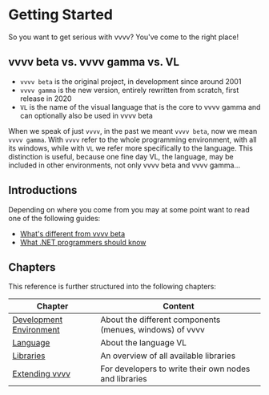 # Getting Started

So you want to get serious with vvvv? You've come to the right place!

## vvvv beta vs. vvvv gamma vs. VL

* ``vvvv beta`` is the original project, in development since around 2001
* ``vvvv gamma`` is the new version, entirely rewritten from scratch, first release in 2020
* ``VL`` is the name of the visual language that is the core to vvvv gamma and can optionally also be used in vvvv beta

When we speak of just ``vvvv``, in the past we meant ``vvvv beta``, now we mean ``vvvv gamma``. With ``vvvv`` refer to the whole programming environment, with all its windows, while with ``VL`` we refer more specifically to the language. This distinction is useful, because one fine day VL, the language, may be included in other environments, not only vvvv beta and vvvv gamma...

## Introductions

Depending on where you come from you may at some point want to read one of the following guides:

* [What's different from vvvv beta](beta/VL_for_vvvv_beta_users.md)
* [What .NET programmers should know](VL_for_net_programmers.md)

## Chapters

This reference is further structured into the following chapters:

| Chapter | Content |
|---|---|
| [Development Environment](hde/gui.md) | About the different components (menues, windows) of vvvv |
| [Language](language/language.md) | About the language VL | 
| [Libraries](libraries/overview.md) | An overview of all available libraries |
| [Extending vvvv](extending/overview.md) | For developers to write their own nodes and libraries |
